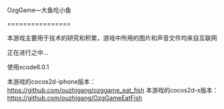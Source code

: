 OzgGame—大鱼吃小鱼

================

本游戏主要用于技术的研究和积累，游戏中所用的图片和声音文件均来自互联网

正在进行之中...

使用xcode6.0.1

本游戏的cocos2d-iphone版本：https://github.com/ouzhigang/ozggame_eat_fish
本游戏的cocos2d-x版本：https://github.com/ouzhigang/OzgGameEatFish
